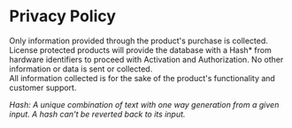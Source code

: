 # Privacy Policy

Only information provided through the product's purchase is collected.  
License protected products will provide the database with a Hash* from hardware identifiers to proceed with Activation and Authorization.
No other information or data is sent or collected.  
All information collected is for the sake of the product's functionality and customer support.  

*Hash: A unique combination of text with one way generation from a given input. A hash can't be reverted back to its input.*
